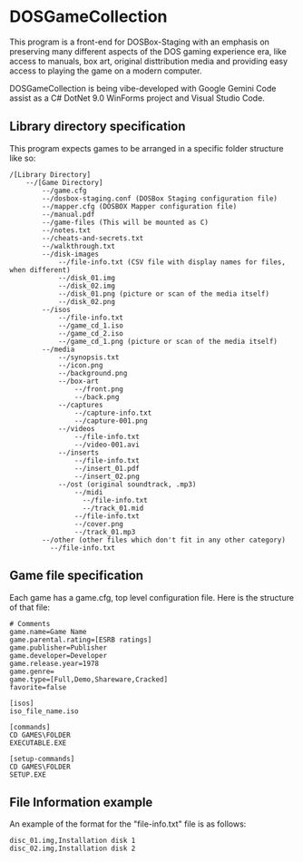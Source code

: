 # DOSGameCollection

This program is a front-end for DOSBox-Staging with an emphasis on preserving many different aspects of the DOS gaming experience era, like access to manuals, box art, original disttribution media and providing easy access to playing the game on a modern computer.

DOSGameCollection is being vibe-developed with Google Gemini Code assist as a C# DotNet 9.0 WinForms project and Visual Studio Code.

## Library directory specification

This program expects games to be arranged in a specific folder structure like so:

```
/[Library Directory]
    --/[Game Directory]
        --/game.cfg
        --/dosbox-staging.conf (DOSBox Staging configuration file)
        --/mapper.cfg (DOSBOX Mapper configuration file)
        --/manual.pdf
        --/game-files (This will be mounted as C)
        --/notes.txt
        --/cheats-and-secrets.txt
        --/walkthrough.txt
        --/disk-images
            --/file-info.txt (CSV file with display names for files, when different)
            --/disk_01.img
            --/disk_02.img
            --/disk_01.png (picture or scan of the media itself)
            --/disk_02.png
        --/isos
            --/file-info.txt
            --/game_cd_1.iso
            --/game_cd_2.iso
            --/game_cd_1.png (picture or scan of the media itself)
        --/media
            --/synopsis.txt
            --/icon.png
            --/background.png
            --/box-art
                --/front.png
                --/back.png
            --/captures
                --/capture-info.txt
                --/capture-001.png
            --/videos
                --/file-info.txt
                --/video-001.avi
            --/inserts
                --/file-info.txt
                --/insert_01.pdf
                --/insert_02.png
            --/ost (original soundtrack, .mp3)
                --/midi
                  --/file-info.txt
                  --/track_01.mid
                --/file-info.txt
                --/cover.png
                --/track_01.mp3
        --/other (other files which don't fit in any other category)
          --/file-info.txt 
```

## Game file specification

Each game has a game.cfg, top level configuration file. Here is the structure of that file:

```
# Comments
game.name=Game Name
game.parental.rating=[ESRB ratings]
game.publisher=Publisher
game.developer=Developer
game.release.year=1978
game.genre=
game.type=[Full,Demo,Shareware,Cracked]
favorite=false

[isos]
iso_file_name.iso

[commands]
CD GAMES\FOLDER
EXECUTABLE.EXE

[setup-commands]
CD GAMES\FOLDER
SETUP.EXE
```

## File Information example

An example of the format for the "file-info.txt" file is as follows:

```
disc_01.img,Installation disk 1
disc_02.img,Installation disk 2
```
